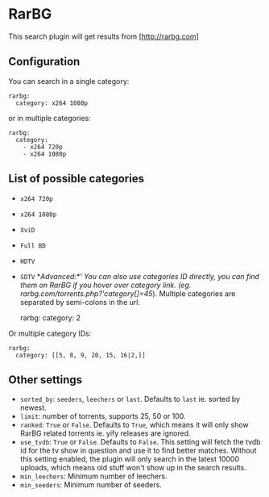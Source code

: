 # RarBG
This search plugin will get results from [http://rarbg.com]

## Configuration
You can search in a single category:

    rarbg: 
      category: x264 1080p


or in multiple categories:

    rarbg: 
      category:
        - x264 720p
        - x264 1080p


## List of possible categories
* `x264 720p`
* `x264 1080p`
* `XviD`
* `Full BD`
* `HDTV`
* `SDTV`
**Advanced:*' You can also use categories ID directly, you can find them on RarBG if you hover over category link. (eg. rarbg.com/torrents.php?'*category[]=45**). Multiple categories are separated by semi-colons in the url.

    rarbg: 
      category: 2

Or multiple category IDs:

    rarbg: 
      category: [[5, 8, 9, 20, 15, 16|2,]]


## Other settings
* `sorted_by`: `seeders`, `leechers` or `last`. Defaults to `last` ie. sorted by newest.
* `limit`: number of torrents, supports 25, 50 or 100.
* `ranked`: `True` or `False`. Defaults to `True`, which means it will only show RarBG related torrents ie. yify releases are ignored.
* `use_tvdb`: `True` or `False`. Defaults to `False`. This setting will fetch the tvdb id for the tv show in question and use it to find better matches. Without this setting enabled, the plugin will only search in the latest 10000 uploads, which means old stuff won't show up in the search results.
* `min_leechers`: Minimum number of leechers.
* `min_seeders`: Minimum number of seeders.
